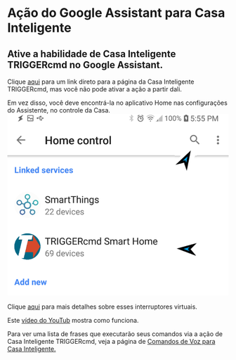 # Ação do Google Assistant para Casa Inteligente

## Ative a habilidade de **Casa Inteligente TRIGGERcmd** no Google Assistant.

Clique [aqui](https://assistant.google.com/services/a/uid/0000002be4521c02) para um link direto para a página da Casa Inteligente TRIGGERcmd, mas você não pode ativar a ação a partir dali.

Em vez disso, você deve encontrá-la no aplicativo Home nas configurações do Assistente, no controle da Casa.  
![TRIGGERcmd.com](images/search-for-triggercmd-smart-home.png)

Clique [aqui](pt/SmartHomeSwitches.md) para mais detalhes sobre esses interruptores virtuais.


Este [vídeo do YouTub](https://youtu.be/jeiV5aySmTw) mostra como funciona.

Para ver uma lista de frases que executarão seus comandos via a ação de Casa Inteligente TRIGGERcmd, veja a página de [Comandos de Voz para Casa Inteligente.](https://www.triggercmd.com/user/command/shprintlist?ai=Hey%20Google)
